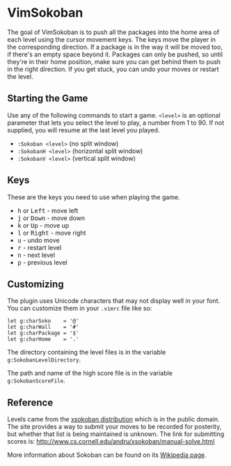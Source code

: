 # VimSokoban

The goal of VimSokoban is to push all the packages into the home area of each level using the cursor movement keys. The keys move the player in the corresponding direction. If a package is in the way it will be moved too, if there's an empty space beyond it. Packages can only be pushed, so until they're in their home position, make sure you can get behind them to push in the right direction. If you get stuck, you can undo your moves or restart the level.

## Starting the Game
Use any of the following commands to start a game. `<level>` is an optional parameter that lets you select the level to play, a number from 1 to 90. If not supplied, you will resume at the last level you played.
* `:Sokoban <level>`    (no split window)
* `:SokobanH <level>`   (horizontal split window)
* `:SokobanV <level>`   (vertical split window)

## Keys
These are the keys you need to use when playing the game.
* <kbd>h</kbd> or <kbd>Left</kbd> - move left
* <kbd>j</kbd> or <kbd>Down</kbd> - move down
* <kbd>k</kbd> or <kbd>Up</kbd> - move up
* <kbd>l</kbd> or <kbd>Right</kbd> - move right
* <kbd>u</kbd> - undo move
* <kbd>r</kbd> - restart level
* <kbd>n</kbd> - next level
* <kbd>p</kbd> - previous level

## Customizing
The plugin uses Unicode characters that may not display well in your font. You can customize them in your `.vimrc` file like so:
```
let g:charSoko    = '@'
let g:charWall    = '#'
let g:charPackage = '$'
let g:charHome    = '.'
```
The directory containing the level files is in the variable `g:SokobanLevelDirectory`.

The path and name of the high score file is in the variable `g:SokobanScoreFile`.

## Reference
Levels came from the [xsokoban distribution](http://www.cs.cornell.edu/andru/xsokoban.html) which is in the public domain. The site provides a way to submit your moves to be recorded for posterity, but whether that list is being maintained is unknown. The link for submitting scores is: http://www.cs.cornell.edu/andru/xsokoban/manual-solve.html

More information about Sokoban can be found on its [Wikipedia page](https://en.wikipedia.org/wiki/Sokoban).

